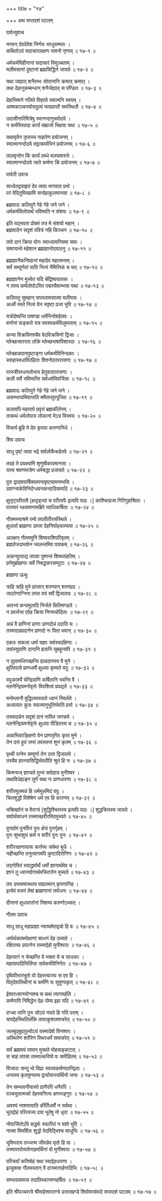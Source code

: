 +++
title = "१७"

+++
अथ सप्तदशं पटलम्   
    
    
पार्वत्युवाच   
    
    
भगवन् देवदेवेश निर्णयः साधुसम्मतः ।  
कथितोऽयं सदाचारलक्षणः पावनो नृणाम् ॥ १७-१ ॥  
    
धर्मकर्मविहीनानां सदाचारं विमुञ्चताम् ।  
मलीमसानां दुष्टानां ब्रह्मसिद्धिर्न जायते ॥ १७-२ ॥  
    
यथा जह्यात् शनैरम्भः सोपानानि क्रमात् क्रमात् ।  
तथा देहानुसम्बन्धान् शनैर्जह्यात् स पण्डितः ॥ १७-३ ॥  
    
देहाभिमाने गलिते विज्ञाते स्वात्मनि स्वयम् ।  
अश्मकाञ्चनयोस्तुल्यं भावप्राप्तौ समस्थितौ ॥ १७-४ ॥  
    
उदासीनारिमित्रेषु स्वानन्दानुभवोदये ।  
न कर्मभिस्तदा कार्यं सम्राजो भिक्षया यथा ॥ १७-५ ॥  
    
यथामृतेन तृप्तस्य नाहारेण प्रयोजनम् ।  
स्वात्मानन्दोदये तद्वत्कर्माभिनं प्रयोजनम् ॥ १७-६ ॥  
    
तालवृन्तेन किं कार्यं लब्धे मलयमारुते ।  
स्वात्मानन्दोदये जाते कर्मणा किं प्रयोजनम् ॥ १७-७ ॥  
    
    
पार्वती उवाच   
    
    
साध्वेतद्व्याहृतं देव त्वया भागवता प्रभो ।  
परं वेदितुमिच्छामि सन्देहाकुलमानसा ॥ १७-८ ॥  
    
ब्रह्मवादः कलियुगे गेहे गेहे जने जने ।  
धर्मकर्मविलोपार्थं भविष्यति न संशयः ॥ १७-९ ॥  
    
इति यद्भवता प्रोक्तं तत्र मे संशयो महान् ।  
ब्रह्मवादेन सदृशं पवित्रं नहि किञ्चन ॥ १७-१० ॥  
    
तपो दानं क्रिया योगः स्वाध्यायनियमा यमाः ।  
समाप्यन्ते महेशान ब्रह्मज्ञानोदयादनु ॥ १७-११ ॥  
    
ब्रह्मज्ञानैकनिष्ठानां महादेव महात्मनाम् ।  
सर्वं सम्पूर्णतां याति नित्यं नैमित्तिकं च यत् ॥ १७-१२ ॥  
    
ब्रह्मज्ञानेन मुच्येत यदि चेद्विश्वघातकः ।  
न तस्य कर्मलोपोऽस्ति पद्मस्यैवाम्भसा यथा ॥ १७-१३ ॥  
    
कलिस्तु सुमहान् पापस्तामसात्मा मलीमसः ।  
अधर्मे रमते नित्यं येन स्पृष्टा प्रजा भुवि ॥ १७-१४ ॥  
    
यत्रोदेष्यन्ति पाषण्डा धर्मनिर्नाशहेतवः ।  
वर्णानां सङ्करो यत्र स्वस्वकर्मविलुम्पताम् ॥ १७-१५ ॥  
    
कन्या विक्रयिणश्चैव वेदविक्रयिणो द्विजाः ।  
म्लेच्छाचाररता लोके म्लेच्छभाषाविशारदाः ॥ १७-१६ ॥  
    
म्लेच्छान्नपानपुष्टाङ्गा धर्मकर्मविनिन्दकाः ।  
स्वाहास्वधाविरहिताः शिश्नोदरपरायणाः ॥ १७-१७ ॥  
    
परस्त्रीपरधनलोभाय हेतुवादपरायणाः ।  
कलौ सर्वे भविष्यन्ति सर्वधर्मविवर्जिताः ॥ १७-१८ ॥  
    
ब्रह्मवादः कलियुगे गेहे गेहे जने जने ।   
असम्भाव्यमिवाभाति ममैतत्सुरपूजित ॥ १७-१९ ॥  
    
कलावपि महापापे प्रवृत्तं ब्रह्मकीर्तनम् ।  
तत्कथं धर्मलोपाय लोकानां मेऽत्र विस्मयः ॥ १७-२० ॥  
    
विचार्य ब्रुहि मे देव कृपया करुणानिधे ।  
    
    
शिव उवाच   
    
    
साधु पृष्टं त्वया भद्रे सर्वलोकैकहेतवे ॥ १७-२१ ॥  
    
तदहं ते प्रवक्ष्यामि शृणुष्वैकाग्रमानसा ।  
यस्य श्रवणमात्रेण धर्मश्रद्धा प्रजायते ॥ १७-२२ ॥  
    
पुरा द्वादशवार्षिक्यामनावृष्ट्यामनम्भसि ।  
दवाग्न्यर्कविनिर्दग्धवनकन्दादिसम्पदि ॥ १७-२३ ॥  
    
क्षुत्तृट्परीतावै [क्षतृड्भ्यां च परीतापैः इत्यपि पाठः ।] काश्चित्प्रजा गिरिगुहाश्रिताः ।   
परस्परं भक्ष्यमाणामम्रिरे व्याधिकर्षिताः ॥ १७-२४ ॥  
    
गौतमस्याश्रमे रम्ये तपतीतीरसंस्थिते ।  
क्षुधार्ता ब्राह्मणाः प्राप्ता देहनिर्वाहकाम्यया ॥ १७-२५ ॥  
    
अलक्षन् गौतममुनिं शिष्यराशिपरिवृतम् ।  
ब्रह्मतेजःप्रभावेन ज्वलन्तमिव पावकम् ॥ १७-२६ ॥  
    
अन्नान्युत्पाद्य तपसा पुष्णन्तं शिष्यसंहतिम् ।  
प्रणेमुर्ब्राह्मणाः सर्वे निबद्धकरसम्पुटाः ॥ १७-२७ ॥  
    
    
ब्राह्मणा ऊचुः   
    
    
त्राहि त्राहि मुने प्राप्तान् शरण्यान् शरणप्रद ।  
जाठरेणाग्निना तप्ता वयं सर्वे द्विजातयः ॥ १७-२८ ॥  
    
अलभ्यं कन्दमूलादि निर्जले क्षितिमण्डले ।  
न प्रवर्त्तन्त एवेह क्रिया निगमचोदिताः ॥ १७-२९ ॥  
    
अन्नं वै प्राणिनां प्राणाः प्राणदोन्नं ददाति यः ।  
तस्मादन्नप्रदानेन प्राणदो नः पिता भवान् ॥ १७-३० ॥  
    
एकतः सकला धर्मा यज्ञाः सर्वस्वदक्षिणाः ।  
तपांस्युग्राणि दानानि व्रतानि सुबहून्यपि ॥ १७-३१ ॥  
    
न तुलामधिगच्छन्ति ह्यन्नदानस्य वै मुने ।  
क्षुत्पिपासे प्राणधर्मौ क्षुधया कृष्यते वपुः ॥ १७-३२ ॥  
    
वपुःकार्श्ये चेन्द्रियाणि कर्षितानि भवन्ति वै ।  
म्लानेन्द्रियमनोवृत्तेः विवशित्वं प्रपद्यते ॥ १७-३३ ॥  
    
मनोम्लानौ बुद्धिलयस्ततो ध्यानं निवर्तते ।  
अध्यायतः कुतः स्वात्मानुभूतिर्भवति प्रभो ॥ १७-३४ ॥  
    
तस्मादन्नेन सदृशं दानं नास्ति जगत्त्रये ।  
म्लानेन्द्रियमनोवृत्तेः क्षुधया पीडितस्य च ॥ १७-३५ ॥  
    
अन्नाभिकाङ्क्षिणो येन प्राणतृप्तिः कृता मुने ।  
तेन दत्तं हुतं जप्तं तपस्तप्तं शुभं कृतम् ॥ १७-३६ ॥  
    
पृथ्वी रत्नेन सम्पूर्णा तेन दत्ता द्विजातये ।  
तस्यैव ज्ञानससिद्धिर्भवतीति श्रुतं हि नः ॥ १७-३७ ॥  
    
किमन्यज् ज्ञाप्यते तुभ्यं सर्वज्ञाय मुनीश्वर ।  
तथाविधेह्यङ्ग तूर्णं यथा नः प्राणधारणा ॥ १७-३८ ॥  
    
शरीरमूलमन्नं हि धर्ममूलमिदं वपुः ।  
चित्तशुद्धौ विशेषेण धर्म एव हि कारणम् ॥ १७-३९ ॥  
    
भक्तिर्ज्ञानं च वैराग्यं [शुद्धिश्चित्तस्य इत्यपि पाठः ।] शुद्धचित्तस्य जायते ।  
सर्वार्थसाधनं तस्माच्छरीरमिदमुच्यते ॥ १७-४० ॥  
    
पुनर्ग्रामं पुनर्वित्तं पुनः क्षेत्रं पुनर्गृहम् ।  
पुनः शुभाशुभं कर्म न शरीरं पुनः पुनः ॥ १७-४१ ॥  
    
शरीररक्षणायासः कर्त्तव्यः सर्वथा बुधैः ।  
नहीच्छन्ति तनुत्यागमपि कुष्टादिरोगिणः ॥ १७-४२ ॥  
    
तद्गोपितं स्याद्धर्मार्थे धर्मो ज्ञानार्थमेव च ।  
ज्ञानं तु ध्यानयोगार्थमचिरात्तेन मुच्यते ॥ १७-४३ ॥  
    
तपः प्रभावमास्थाय पाह्यस्मान् कृपणानिह ।  
इत्येवं वचनं तेषां ब्राह्मणानां तपोधनः ॥ १७-४४ ॥  
    
दीनानां क्षुधयार्त्तानां निशम्य करुणोऽभवत् ।  
    
    
गौतम उवाच   
    
    
साधु साधु महाप्राज्ञा न्याय्यमेतद्वचो हि वः ॥ १७-४५ ॥  
    
धर्मार्थकाममोक्षाणां साधनं देह उच्यते ।  
रक्षितव्यः प्रयत्नेन तस्माद्देहो मुनीश्वराः ॥ १७-४६ ॥  
    
देहत्यागं न चेच्छन्ति ये भक्ता ये च साधकाः ।  
महापापादिभिर्लिप्तः सर्वकर्मविनिर्गतः ॥ १७-४७ ॥  
    
पृथिवीभारभूतो यो देहस्त्याज्यः स एव हि ।  
पितृदेवातिथीनां च कर्मणि यः सुपुण्यकृत् ॥ १७-४८ ॥  
    
ईश्वरध्यानयोग्यश्च स कथं त्यागमर्हति ।  
कर्मणापि निषिद्धेन देहः पोष्य इहा यदि ॥ १७-४९ ॥  
    
दग्ध्वा तानि पुनः सोऽयं नयते हि गतिं पराम् ।  
यावद्देहस्थितिर्लोके तावत्कुशलमाचरेत् ॥ १७-५० ॥  
    
जलबुद्बुदतुल्योऽयं यस्मादेषो विनश्वरः ।  
अस्थिरेण शरीरेण स्थिरधर्मं समाचरेत् ॥ १७-५१ ॥  
    
सर्वं ब्रह्ममयं पश्यन् मुच्यते मोहसङ्कटात् ।  
स चाहं तपसा तस्मात्करिष्ये वः समीहितम् ॥ १७-५२ ॥  
    
विज्वराः सन्तु भो विप्राः स्वस्वकर्मण्यतन्द्रिताः ।  
धन्यस्य कृतपुण्यस्य द्वार्यायान्त्यर्थिनो जनाः ॥ १७-५३ ॥  
    
तेन सम्भावनीयास्ते प्राणैरपि धनैरपि ।  
पञ्चभूतात्मको देहस्वनित्यः क्षणभङ्गुरः ॥ १७-५४ ॥  
    
अवश्यं नाशमायाति कीर्तिधर्मौ न सर्वथा ।  
भूतद्रोहं परित्यज्य दया भूतेषु नो धृता ॥ १७-५५ ॥  
    
नोपार्जितोऽपि सद्धर्मः स्फारितं न यशो भुवि ।  
नात्मा विमर्शितः शुद्धो वेदविद्भिश्च साधुभिः ॥ १७-५६ ॥  
    
भूमिभराय तज्जन्म जीवन्नेव मृतो हि सः ।  
तस्मात्तपोव्ययेनाहमर्थिनां वो मुनीश्वराः ॥ १७-५७ ॥  
    
परिचर्यां करिष्येहं यथा स्याद्देहधारणा ।  
इत्युक्त्वा गौतमस्तान् वै दानमानार्हणादिभिः ॥ १७-५८ ॥  
    
सम्भावयामास तदातिथ्यागमनहर्षितः ॥ १७-५९ ॥  
    
    
    
इति श्रीपञ्चरात्रे श्रीमाहेश्वरतन्त्रे उत्तरखण्डे शिवोमासंवादे सप्तदशं पटलम् ॥ १७-१७ ॥  
    
    
    
    
